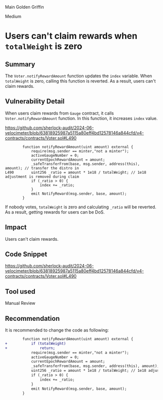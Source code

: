Main Golden Griffin

Medium

# Users can't claim rewards when `totalWeight` is zero

## Summary

The `Voter.notifyRewardAmount` function updates the `index` variable. When `totalWeight` is zero, calling this function is reverted.
As a result, users can't claim rewards.

## Vulnerability Detail

When users claim rewards from `Gauge` contract, it calls `Voter.notifyRewardAmount` function.
In this function, it increases `index` value.

https://github.com/sherlock-audit/2024-06-velocimeter/blob/63818925987a5115a80eff4bd12578146a844cfd/v4-contracts/contracts/Voter.sol#L490

```solidity
        function notifyRewardAmount(uint amount) external {
            require(msg.sender == minter,"not a minter");
            activeGaugeNumber = 0;
            currentEpochRewardAmount = amount;
            _safeTransferFrom(base, msg.sender, address(this), amount); // transfer the distro in
L490        uint256 _ratio = amount * 1e18 / totalWeight; // 1e18 adjustment is removed during claim
            if (_ratio > 0) {
                index += _ratio;
            }
            emit NotifyReward(msg.sender, base, amount);
        }
```

If nobody votes, `totalWeight` is zero and calculating `_ratio` will be reverted.
As a result, getting rewards for users can be DoS.

## Impact

Users can't claim rewards.

## Code Snippet

https://github.com/sherlock-audit/2024-06-velocimeter/blob/63818925987a5115a80eff4bd12578146a844cfd/v4-contracts/contracts/Voter.sol#L490

## Tool used

Manual Review

## Recommendation

It is recommended to change the code as following:
```diff
        function notifyRewardAmount(uint amount) external {
+           if (totalWeight)
+               return;
            require(msg.sender == minter,"not a minter");
            activeGaugeNumber = 0;
            currentEpochRewardAmount = amount;
            _safeTransferFrom(base, msg.sender, address(this), amount); // transfer the distro in
            uint256 _ratio = amount * 1e18 / totalWeight; // 1e18 adjustment is removed during claim
            if (_ratio > 0) {
                index += _ratio;
            }
            emit NotifyReward(msg.sender, base, amount);
        }
```
